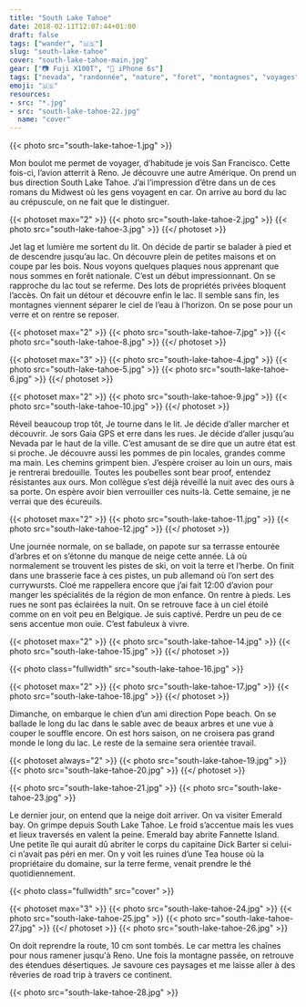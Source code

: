 ```yaml
---
title: "South Lake Tahoe"
date: 2018-02-11T12:07:44+01:00
draft: false
tags: ["wander", "🇺🇸"]
slug: "south-lake-tahoe"
cover: "south-lake-tahoe-main.jpg"
gear: ["📷 Fuji X100T", "📱 iPhone 6s"]
tags: ["nevada", "randonnée", "nature", "foret", "montagnes", "voyages", "USA", "lac", "tahoe", "amis"v]
emoji: "🇺🇸"
resources:
- src: "*.jpg"
- src: "south-lake-tahoe-22.jpg"
  name: "cover"
---
```


{{< photo src="south-lake-tahoe-1.jpg" >}}

Mon boulot me permet de voyager, d’habitude je vois San Francisco. Cette fois-ci, l’avion atterrit à Reno. Je découvre une autre Amérique. On prend un bus direction South Lake Tahoe. J’ai l’impression d’être dans un de ces romans du Midwest où les gens voyagent en car. On arrive au bord du lac au crépuscule, on ne fait que le distinguer.

{{< photoset max="2" >}}
  {{< photo src="south-lake-tahoe-2.jpg" >}}
  {{< photo src="south-lake-tahoe-3.jpg" >}}
{{</ photoset >}}

Jet lag et lumière me sortent du lit. On décide de partir se balader à pied et de descendre jusqu’au lac. On découvre plein de petites maisons et on coupe par les bois. Nous voyons quelques plaques nous apprenant que nous sommes en forêt nationale. C’est un début impressionnant. On se rapproche du lac tout se referme. Des lots de propriétés privées bloquent l’accès. On fait un détour et découvre enfin le lac. Il semble sans fin, les montagnes viennent séparer le ciel de l’eau à l’horizon. On se pose pour un verre et on rentre se reposer.

{{< photoset max="2" >}}
  {{< photo src="south-lake-tahoe-7.jpg" >}}
  {{< photo src="south-lake-tahoe-8.jpg" >}}
{{</ photoset >}}

{{< photoset max="3" >}}
  {{< photo src="south-lake-tahoe-4.jpg" >}}
  {{< photo src="south-lake-tahoe-5.jpg" >}}
  {{< photo src="south-lake-tahoe-6.jpg" >}}
{{</ photoset >}}

{{< photoset max="2" >}}
  {{< photo src="south-lake-tahoe-9.jpg" >}}
  {{< photo src="south-lake-tahoe-10.jpg" >}}
{{</ photoset >}}

Réveil beaucoup trop tôt, Je tourne dans le lit. Je décide d’aller marcher et découvrir. Je sors Gaia GPS et erre dans les rues. Je décide d’aller jusqu’au Nevada par le haut de la ville. C’est amusant de se dire que un autre état est si proche. Je découvre aussi les pommes de pin locales, grandes comme ma main. Les chemins grimpent bien. J’espère croiser au loin un ours, mais je rentrerai bredouille. Toutes les poubelles sont bear proof, entendez résistantes aux ours. Mon collègue s’est déjà réveillé la nuit avec des ours à sa porte. On espère avoir bien verrouiller ces nuits-là. Cette semaine, je ne verrai que des écureuils.

{{< photoset max="2" >}}
  {{< photo src="south-lake-tahoe-11.jpg" >}}
  {{< photo src="south-lake-tahoe-12.jpg" >}}
{{</ photoset >}}

Une journée normale, on se ballade, on papote sur sa terrasse entourée d’arbres et on s’étonne du manque de neige cette année. Là où normalement se trouvent les pistes de ski, on voit la terre et l’herbe. On finit dans une brasserie face à ces pistes, un pub allemand où l’on sert des currywursts. Cloé me rappellera encore que j’ai fait 12:00 d’avion pour manger les spécialités de la région de mon enfance. On rentre à pieds. Les rues ne sont pas éclairées la nuit. On se retrouve face à un ciel étoilé comme on en voit peu en Belgique. Je suis captivé. Perdre un peu de ce sens accentue mon ouïe. C’est fabuleux à vivre.

{{< photoset max="2" >}}
  {{< photo src="south-lake-tahoe-14.jpg" >}}
  {{< photo src="south-lake-tahoe-15.jpg" >}}
{{</ photoset >}}

{{< photo class="fullwidth" src="south-lake-tahoe-16.jpg" >}}

{{< photoset max="2" >}}
  {{< photo src="south-lake-tahoe-17.jpg" >}}
  {{< photo src="south-lake-tahoe-18.jpg" >}}
{{</ photoset >}}

Dimanche, on embarque le chien d’un ami direction Pope beach. On se ballade le long du lac dans le sable avec de beaux arbres et une vue à couper le souffle encore. On est hors saison, on ne croisera pas grand monde le long du lac. Le reste de la semaine sera orientée travail.

{{< photoset always="2" >}}
  {{< photo src="south-lake-tahoe-19.jpg" >}}
  {{< photo src="south-lake-tahoe-20.jpg" >}}
{{</ photoset >}}

{{< photo src="south-lake-tahoe-21.jpg" >}}
{{< photo src="south-lake-tahoe-23.jpg" >}}

Le dernier jour, on entend que la neige doit arriver. On va visiter Emerald bay. On grimpe depuis South Lake Tahoe. Le froid s’accentue mais les vues et lieux traversés en valent la peine. Emerald bay abrite Fannette Island. Une petite île qui aurait dû abriter le corps du capitaine Dick Barter si celui-ci n’avait pas péri en mer. On y voit les ruines d’une Tea house où la propriétaire du domaine, sur la terre ferme, venait prendre le thé quotidiennement.

{{< photo class="fullwidth" src="cover" >}}

{{< photoset max="3" >}}
  {{< photo src="south-lake-tahoe-24.jpg" >}}
  {{< photo src="south-lake-tahoe-25.jpg" >}}
  {{< photo src="south-lake-tahoe-27.jpg" >}}
{{</ photoset >}}
{{< photo src="south-lake-tahoe-26.jpg" >}}

On doit reprendre la route, 10 cm sont tombés. Le car mettra les chaînes pour nous ramener jusqu'à Reno. Une fois la montagne passée, on retrouve des étendues désertiques. Je savoure ces paysages et me laisse aller à des rêveries de road trip à travers ce continent.

{{< photo src="south-lake-tahoe-28.jpg" >}}
